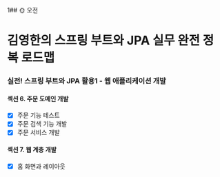 1## :sun_with_face: 오전

# 김영한의 스프링 부트와 JPA 실무 완전 정복 로드맵
### 실전! 스프링 부트와 JPA 활용1 - 웹 애플리케이션 개발
#### 섹션 6. 주문 도메인 개발
- [x] 주문 기능 테스트 
- [x] 주문 검색 기능 개발
- [x] 주문 서비스 개발
#### 섹션 7. 웹 계층 개발
- [x] 홈 화면과 레이아웃
